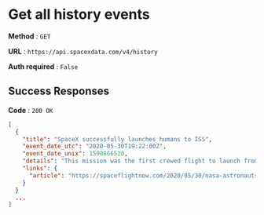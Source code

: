 # Get all history events

**Method** : `GET`

**URL** : `https://api.spacexdata.com/v4/history`

**Auth required** : `False`

## Success Responses

**Code** : `200 OK`

```json
[
  {
    "title": "SpaceX successfully launches humans to ISS",
    "event_date_utc": "2020-05-30T19:22:00Z",
    "event_date_unix": 1590866520,
    "details": "This mission was the first crewed flight to launch from the United States since the end of the Space Shuttle program in 2011. It carried NASA astronauts Doug Hurley and Bob Behnken to the ISS.",
    "links": {
      "article": "https://spaceflightnow.com/2020/05/30/nasa-astronauts-launch-from-us-soil-for-first-time-in-nine-years/"
    }
  }
  ...
]
```
